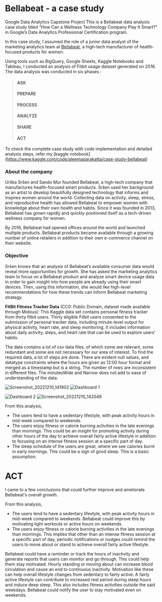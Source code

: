# Bellabeat - a case study
Google Data Analytics Capstone Project
This is a Bellabeat data analysis case study titled “How Can a Wellness Technology Company Play It Smart?” in Google’s Data Analytics Professional Certification program.  

In this case study, I assumed the role of a junior data analyst of the marketing analytics team at [Bellabeat](https://bellabeat.com/), a high-tech manufacturer of health-focused products for women.  

Using tools such as BigQuery, Google Sheets, Kaggle Notebooks and Tableau, I conducted an analysis of Fitbit usage dataset generated on 2016. The data analysis was conducted in six phases :
> #### ASK  
> #### PREPARE  
> #### PROCESS  
> #### ANALYZE  
> #### SHARE  
> #### ACT  

To check the complete case study with code implementation and detailed analysis steps, refer my [kaggle notebook] (https://www.kaggle.com/code/aleemaparakatta/case-study-bellabeat)
### About the company  

Urška Sršen and Sando Mur founded Bellabeat, a high-tech company that manufactures health-focused smart products.
Sršen used her background as an artist to develop beautifully designed technology that informs and inspires women around the world. Collecting data on activity, sleep, stress, and reproductive health has allowed Bellabeat to empower women with knowledge about their own health and habits. Since it was founded in 2013, Bellabeat has grown rapidly and quickly positioned itself as a tech-driven wellness company for women.  

By 2016, Bellabeat had opened offices around the world and launched multiple products. Bellabeat products became available through a growing number of online retailers in addition to their own e-commerce channel on their website.  
  
### Objective
Sršen knows that an analysis of Bellabeat’s available consumer data would reveal more opportunities for growth. She has asked the marketing analytics team to focus on a Bellabeat product and analyze smart device usage data in order to gain insight into how people are already using their smart devices. Then, using this information, she would like high-level recommendations for how these trends can inform Bellabeat marketing strategy.

**FitBit Fitness Tracker Data** (CC0: Public Domain, dataset made available through Mobius): This Kaggle data set
contains personal fitness tracker from thirty fitbit users. Thirty eligible Fitbit users consented to the submission of
personal tracker data, including minute-level output for physical activity, heart rate, and sleep monitoring. It includes
information about daily activity, steps, and heart rate that can be used to explore users’ habits.

The data contains a lot of csv data files, of which some are relevant, some redundant and some are not necessary for our area of interest. To find the required data, a lot of steps are done. 
There are evident null values, and datatype constraints where the hours are given as 12:00 hour format and merged as a timestamp but is a string. The number of rows are inconsistent in different files. The minutesWide and Narrow does not add to ease of understanding of the data.   

![Screenshot_20221210_141902](https://user-images.githubusercontent.com/83866928/206851691-248d612d-7632-4bc1-9de1-69cb66b09e09.png)
![Dashboard 1](https://user-images.githubusercontent.com/83866928/206861005-b75f397b-0ac9-43ad-b19a-652e24e76239.png)

![Dashboard 2](https://user-images.githubusercontent.com/83866928/206861008-2a707ed7-dc65-4624-88fe-0baa77a8b52b.png)
![Screenshot_20221210_142049](https://user-images.githubusercontent.com/83866928/207061655-aea0c0a8-3cd7-4060-b239-a53cf74f358d.png)


From this analysis,   
* The users tend to have a sedentary lifestyle, with peak activity hours in mid-week compared to weekends. 
* The users enjoy fitness or calorie burning activities in the late evenings than mornings. This could be an insight for promoting activity during other hours of the day to achieve overall fairly active lifestyle in addition to focusing on an intense fitness session at a specific part of day.
* The sleep schedule of the users are great, where we see calories burnt in early mornings. This could be a sign of good sleep. This is a basic assumption.

# **ACT**
I came to a few conclusions that could further improve and ameliorate Bellabeat's overall growth.  

From this analysis,  
* The users tend to have a sedentary lifestyle, with peak activity hours in mid-week compared to weekends. Bellabeat could improve this by motivating light workouts or active hours on weekends. 
* The users enjoy fitness or calorie burning activities in the late evenings than mornings. This implies that other than an intense fitness session at a specific part of day, periodic notifications or nudges could remind the users to move about or stand to achieve overall fairly active lifestyle.

Bellabeat could have a reminder or track the hours of inactivity and generate reports that users can monitor and go through. This could help them stay motivated.
Hourly standing or moving about can increase blood circulation and cause an end to continuous inactivity. 
Motivation like these can help overall lifestyle changes from sedentary to fairly active. 
A fairly active lifestyle can contribute to increased rest period during sleep hours and induce deep sleep.
This also includes fitness activities outside the said weekdays. Bellabeat could notify the user to stay motivated even on weekends.

